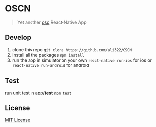 OSCN
===

> Yet another [osc](https://www.oschina.net) React-Native App

## Develop
1. clone this repo
`git clone https://github.com/ali322/OSCN`
2. install all the packages
`npm install`
3. run the app in simulator on your own
`react-native run-ios` for ios or `react-native run-android` for android

## Test
run unit test in app/__test__
`npm test`

## License

[MIT License](http://en.wikipedia.org/wiki/MIT_License)